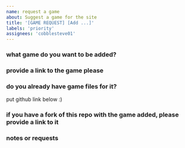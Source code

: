 ```yaml
---
name: request a game
about: Suggest a game for the site
title: '[GAME REQUEST] [Add ...]'
labels: 'priority'
assignees: 'cobblesteve01'
---
```


### **what game do you want to be added?**

### **provide a link to the game please**

### **do you already have game files for it?**
put github link below :)

### **if you have a fork of this repo with the game added, please provide a link to it**

### **notes or requests**